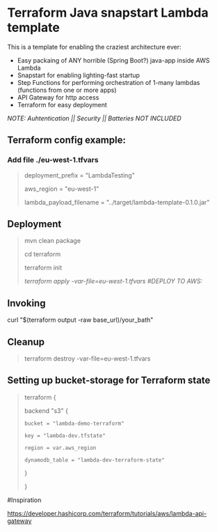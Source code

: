# Terraform Java snapstart Lambda template
This is a template for enabling the craziest architecture ever: 
* Easy packaing of ANY horrible (Spring Boot?) java-app inside AWS Lambda
* Snapstart for enabling lighting-fast startup
* Step Functions for performing orchestration of 1-many lambdas (functions from one or more apps)
* API Gateway for http access
* Terraform for easy deployment

_NOTE: Auhtentication || Security || Batteries NOT INCLUDED_

## Terraform config example:
### Add file ./eu-west-1.tfvars
> 
> deployment_prefix = "LambdaTesting"
> 
> aws_region = "eu-west-1"
>
> lambda_payload_filename = "../target/lambda-template-0.1.0.jar"

## Deployment

> mvn clean package
> 
> cd terraform
> 
> terraform init
> 
> _terraform apply -var-file=eu-west-1.tfvars #DEPLOY TO AWS:_

## Invoking
curl "$(terraform output -raw base_url)/your_bath"

## Cleanup

> terraform destroy -var-file=eu-west-1.tfvars
> 
## Setting up bucket-storage for Terraform state

> terraform {
> 
>   backend "s3" {
> 
>     bucket = "lambda-demo-terraform"
> 
>     key = "lambda-dev.tfstate"
> 
>     region = var.aws_region
> 
>     dynamodb_table = "lambda-dev-terraform-state"
> 
>   }
> 
> }

#Inspiration 

https://developer.hashicorp.com/terraform/tutorials/aws/lambda-api-gateway
